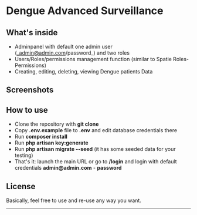 # Dengue Advanced Surveillance


## What's inside

- Adminpanel with default one admin user (_admin@admin.com/password_) and two roles
- Users/Roles/permissions management function (similar to Spatie Roles-Permissions)
- Creating, editing, deleting, viewing Dengue patients Data
## Screenshots

## How to use

- Clone the repository with __git clone__
- Copy __.env.example__ file to __.env__ and edit database credentials there
- Run __composer install__
- Run __php artisan key:generate__
- Run __php artisan migrate --seed__ (it has some seeded data for your testing)
- That's it: launch the main URL or go to __/login__ and login with default credentials __admin@admin.com__ - __password__

## License

Basically, feel free to use and re-use any way you want.

---
